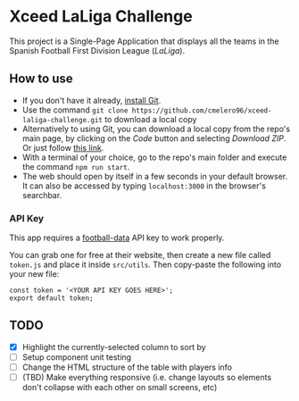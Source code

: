 # Xceed LaLiga Challenge

This project is a Single-Page Application that displays all the teams in the Spanish Football First Division League (_LaLiga_).

## How to use

- If you don't have it already, [install Git](https://github.com/git-guides/install-git).
- Use the command `git clone https://github.com/cmelero96/xceed-laliga-challenge.git` to download a local copy
- Alternatively to using Git, you can download a local copy from the repo's main page, by clicking on the _Code_ button and selecting _Download ZIP_. Or just follow [this link](https://github.com/cmelero96/xceed-laliga-challenge/archive/refs/heads/master.zip).
- With a terminal of your choice, go to the repo's main folder and execute the command `npm run start`.
- The web should open by itself in a few seconds in your default browser. It can also be accessed by typing `localhost:3000` in the browser's searchbar.

### API Key

This app requires a [football-data](https://www.football-data.org/) API key to work properly.

You can grab one for free at their website, then create a new file called `token.js` and place it inside `src/utils`. Then copy-paste the following into your new file:

```
const token = '<YOUR API KEY GOES HERE>';
export default token;
```

## TODO

- [x] Highlight the currently-selected column to sort by
- [ ] Setup component unit testing
- [ ] Change the HTML structure of the table with players info
- [ ] (TBD) Make everything responsive (i.e. change layouts so elements don't collapse with each other on small screens, etc)
